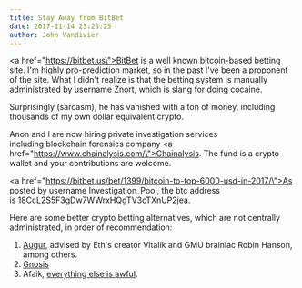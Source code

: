 ```yaml
---
title: Stay Away from BitBet
date: 2017-11-14 23:28:25
author: John Vandivier
---
```




<a href=\"https://bitbet.us\">BitBet</a> is a well known bitcoin-based betting site. I'm highly pro-prediction market, so in the past I've been a proponent of the site. What I didn't realize is that the betting system is manually administrated by username Znort, which is slang for doing cocaine.

Surprisingly (sarcasm), he has vanished with a ton of money, including thousands of my own dollar equivalent crypto.

Anon and I are now hiring private investigation services including blockchain forensics company <a href=\"https://www.chainalysis.com/\">Chainalysis</a>. The fund is a crypto wallet and your contributions are welcome.

<a href=\"https://bitbet.us/bet/1399/bitcoin-to-top-6000-usd-in-2017/\">As posted by username Investigation_Pool</a>, the btc address is 18CcL2S5F3gDw7WWrxHQgTV3cTXnUP2jea.

Here are some better crypto betting alternatives, which are not centrally administrated, in order of recommendation:
<ol>
 	<li><a href=\"https://augur.net/\">Augur</a>, advised by Eth's creator Vitalik and GMU brainiac Robin Hanson, among others.</li>
 	<li><a href=\"https://gnosis.pm/\">Gnosis</a></li>
 	<li>Afaik, <a href=\"http://www.bitcoinpredictionmarkets.com/\">everything else is awful</a>.</li>
</ol>